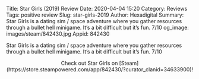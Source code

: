 Title: Star Girls (2019) Review
Date: 2020-04-04 15:20
Category: Reviews
Tags: positive review
Slug: star-girls-2019
Author: Hexadigital
Summary: Star Girls is a dating sim / space adventure where you gather resources through a bullet hell minigame. It’s a bit difficult but it’s fun. 7/10
og_image: images/steam/842430.jpg
Appid: 842430

Star Girls is a dating sim / space adventure where you gather resources through a bullet hell minigame. It’s a bit difficult but it’s fun. 7/10

<center>Check out Star Girls on [Steam](https://store.steampowered.com/app/842430/?curator_clanid=34633900)!</center>
